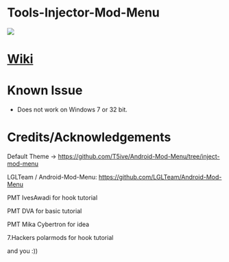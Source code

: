 # Tools-Injector-Mod-Menu

![](https://i.imgur.com/orvXLYp.gif)

# [Wiki](https://github.com/T5ive/Tools-Injector-Mod-Menu/wiki)


# Known Issue

- Does not work on Windows 7 or 32 bit.


# Credits/Acknowledgements

Default Theme -> https://github.com/T5ive/Android-Mod-Menu/tree/inject-mod-menu

LGLTeam / Android-Mod-Menu: https://github.com/LGLTeam/Android-Mod-Menu

PMT IvesAwadi for hook tutorial

PMT DVA for basic tutorial

PMT Mika Cybertron for idea

7.Hackers polarmods for hook tutorial

and you :))
